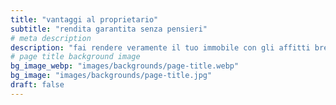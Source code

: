 ```yaml
---
title: "vantaggi al proprietario"
subtitle: "rendita garantita senza pensieri"
# meta description
description: "fai rendere veramente il tuo immobile con gli affitti brevi, migliore rendita nessun rischio"
# page title background image
bg_image_webp: "images/backgrounds/page-title.webp"
bg_image: "images/backgrounds/page-title.jpg"
draft: false
---
```


